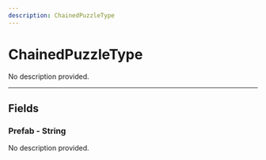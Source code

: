 ```yaml
---
description: ChainedPuzzleType
---
```


# ChainedPuzzleType

No description provided.

***

## Fields

### Prefab - String

No description provided.
